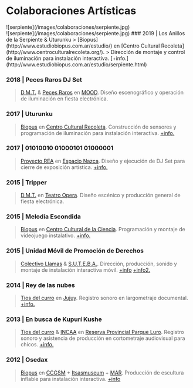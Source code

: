 # Colaboraciones Artísticas

<div class="imgCol">![serpiente](/images/colaboraciones/serpiente.jpg)</div>
![serpiente](/images/colaboraciones/serpiente.jpg)
### 2019 | Los Anillos de la Serpiente & Uturunku
> [Biopus](http://www.estudiobiopus.com.ar/estudio/) en [Centro Cultural Recoleta](http://www.centroculturalrecoleta.org/). 
> Dirección de montaje y control de iluminación para instalación interactiva. [+info.](http://www.estudiobiopus.com.ar/estudio/serpiente.html)

### 2018 | Peces Raros DJ Set
> [D.M.T.](https://www.facebook.com/DynamicAndModernTrip/) & [Peces Raros](https://www.facebook.com/peces/) en [MOOD](https://www.facebook.com/moodlaplata/).
> Diseño escenográfico y operación de iluminación en fiesta electrónica.

### 2017 | Uturunku
> [Biopus](http://www.estudiobiopus.com.ar/estudio/) en [Centro Cultural Recoleta](http://www.centroculturalrecoleta.org/).
> Construcción de sensores y programación de iluminación para instalación interactiva. [+info.](http://www.estudiobiopus.com.ar/estudio/uturunku.html)

### 2017 | 01010010 01000101 01000001
> [Proyecto REA](https://www.instagram.com/proyectorea/) en [Espacio Nazca](https://www.facebook.com/nazcaespacio/).
> Diseño y ejecución de DJ Set para cierre de exposición artística. [+info.](https://www.facebook.com/rea.proyecto/videos/193827411517002/)

### 2015 | Tripper
> [D.M.T.](https://www.facebook.com/DynamicAndModernTrip/) en [Teatro Opera](https://www.facebook.com/operalaplata/).
> Diseño escénico y producción general de fiesta electrónica.

### 2015 | Melodía Escondida
> [Biopus](http://www.estudiobiopus.com.ar/estudio/) en [Centro Cultural de la Ciencia](http://ccciencia.gob.ar/).
> Programación y montaje de videojuego instalativo. [+info.](http://www.estudiobiopus.com.ar/estudio/melodia_escondida.html)

### 2015 | Unidad Móvil de Promoción de Derechos
> [Colectivo Llamas]() & [S.U.T.E.B.A.](https://www.suteba.org.ar/).
> Dirección, producción, sonido y montaje de instalación interactiva móvil. [+info](https://vimeo.com/284396845) [+info2.](https://vimeo.com/284761445)

### 2014 | Rey de las nubes
> [Tios del curro]() en [Jujuy](http://www.turismo.jujuy.gov.ar/).
> Registro sonoro en largometraje documental. [+info.](http://www.selectplay.laplata.gov.ar/catalogo/rey-de-las-nubes)

### 2013 | En busca de Kupurí Kushe
> [Tios del curro]() & [INCAA](http://www.incaa.gov.ar/) en [Reserva Provincial Parque Luro](https://turismo.lapampa.gob.ar/index.php/reserva-provincial-parque-luro).
> Registro sonoro y asistencia de producción en cortometraje audiovisual para chicos. [+info.](https://www.youtube.com/watch?v=LCUgZPifyto)

### 2012 | Osedax
> [Biopus](http://www.estudiobiopus.com.ar/estudio/) en [CCGSM](http://www.elculturalsanmartin.org/) + [Itsasmuseum](https://www.itsasmuseum.eus/) + [MAR](https://www.gba.gob.ar/museomar).
> Producción de escultura inflable para instalación interactiva. [+info](http://www.estudiobiopus.com.ar/estudio/osedax.html)
